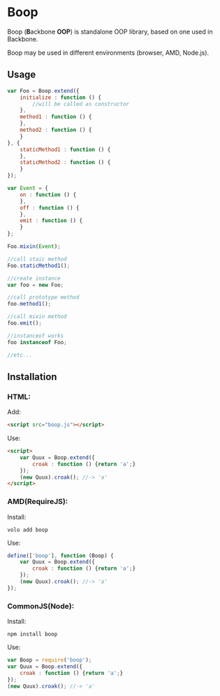 # Boop

Boop (**B**ackbone **OOP**) is standalone OOP library, based on one used in Backbone.

Boop may be used in different environments (browser, AMD, Node.js).

## Usage

```javascript
var Foo = Boop.extend({
    initialize : function () {
        //will be called as constructor
    },
    method1 : function () {
    },
    method2 : function () {
    }
}, {
    staticMethod1 : function () {
    },
    staticMethod2 : function () {
    }
});

var Event = {
    on : function () {
    },
    off : function () {
    },
    emit : function () {
    }
};

Foo.mixin(Event);

//call staic method
Foo.staticMethod1();

//create instance
var foo = new Foo;

//call prototype method
foo.method1();

//call mixin method
foo.emit();

//instanceof works
foo instanceof Foo;

//etc...
```

## Installation

### HTML:

Add:

```html
<script src="boop.js"></script>
```

Use:

```html
<script>
    var Quux = Boop.extend({
        croak : function () {return 'a';}
    });
    (new Quux).croak(); //-> 'a'
</script>
```

### AMD(RequireJS):

Install:

```
volo add boop
```

Use:

```javascript
define(['boop'], function (Boop) {
    var Quux = Boop.extend({
        croak : function () {return 'a';}
    });
    (new Quux).croak(); //-> 'a'
});
```

### CommonJS(Node):

Install:

```
npm install boop
```

Use:

```javascript
var Boop = require('boop');
var Quux = Boop.extend({
    croak : function () {return 'a';}
});
(new Quux).croak(); //-> 'a'
```